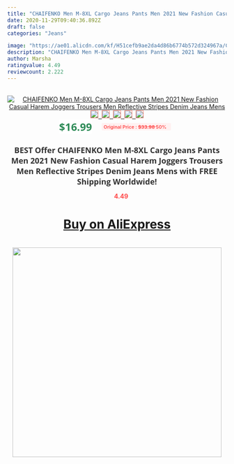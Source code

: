 ```yaml
---
title: "CHAIFENKO Men M-8XL Cargo Jeans Pants Men 2021 New Fashion Casual Harem Joggers Trousers Men Reflective Stripes Denim Jeans Mens"
date: 2020-11-29T09:40:36.892Z
draft: false
categories: "Jeans"

image: "https://ae01.alicdn.com/kf/H51cefb9ae2da4d86b6774b572d324967a/CHAIFENKO-Men-M-8XL-Cargo-Jeans-Pants-Men-2021-New-Fashion-Casual-Harem-Joggers-Trousers-Men.jpg"
description: "CHAIFENKO Men M-8XL Cargo Jeans Pants Men 2021 New Fashion Casual Harem Joggers Trousers Men Reflective Stripes Denim Jeans Mens"
author: Marsha
ratingvalue: 4.49
reviewcount: 2.222
---
```

<br>
<div style="text-align: center;">
<a href="https://s.click.aliexpress.com/e/_A64aM5" target="_blank" rel="nofollow noopener noreferrer"><img alt="CHAIFENKO Men M-8XL Cargo Jeans Pants Men 2021 New Fashion Casual Harem Joggers Trousers Men Reflective Stripes Denim Jeans Mens" class="magnifier-image" src="https://ae01.alicdn.com/kf/H51cefb9ae2da4d86b6774b572d324967a/CHAIFENKO-Men-M-8XL-Cargo-Jeans-Pants-Men-2021-New-Fashion-Casual-Harem-Joggers-Trousers-Men.jpg_640x640.jpg">
<br>
<img style="border:1px solid salmon" src="https://ae01.alicdn.com/kf/H51cefb9ae2da4d86b6774b572d324967a/CHAIFENKO-Men-M-8XL-Cargo-Jeans-Pants-Men-2021-New-Fashion-Casual-Harem-Joggers-Trousers-Men.jpg_120x120.jpg">&nbsp;&nbsp;<img style="border:1px solid salmon" src="https://ae01.alicdn.com/kf/Hda84bf4a32124a93b67cc03486170649M/CHAIFENKO-Men-M-8XL-Cargo-Jeans-Pants-Men-2021-New-Fashion-Casual-Harem-Joggers-Trousers-Men.jpg_120x120.jpg">&nbsp;&nbsp;<img style="border:1px solid salmon" src="https://ae01.alicdn.com/kf/Ha802d8fe2bd44da2b6c64e48f106b151L/CHAIFENKO-Men-M-8XL-Cargo-Jeans-Pants-Men-2021-New-Fashion-Casual-Harem-Joggers-Trousers-Men.jpg_120x120.jpg">&nbsp;&nbsp;<img style="border:1px solid salmon" src="https://ae01.alicdn.com/kf/Hcd76d692e99a4e7ab15fbb8bf7001842E/CHAIFENKO-Men-M-8XL-Cargo-Jeans-Pants-Men-2021-New-Fashion-Casual-Harem-Joggers-Trousers-Men.jpg_120x120.jpg">&nbsp;&nbsp;<img style="border:1px solid salmon" src="https://ae01.alicdn.com/kf/Hd21e08ab74ec4d429689f2be4557cd749/CHAIFENKO-Men-M-8XL-Cargo-Jeans-Pants-Men-2021-New-Fashion-Casual-Harem-Joggers-Trousers-Men.jpg_120x120.jpg"></a></div><br0>
<div style="text-align: center;"><span style="background-color: white; border: 0px; box-sizing: border-box; color: seagreen; display: inline-block; font-family: &quot;open sans&quot; , &quot;arial&quot; , &quot;helvetica&quot; , sans-serif , &quot;heiti&quot;; font-size: 24px; font-stretch: inherit; font-weight: 700; line-height: inherit; margin: 0px 10px 0px 0px; padding: 0px; vertical-align: middle;">$16.99 </span>
<span style="background: rgb(255 , 241 , 241); border-radius: 3px; border: 0px; box-sizing: border-box; color: #ff4747; display: inline-block; font-family: inherit; font-size: 12px; font-stretch: inherit; font-style: inherit; font-variant: inherit; font-weight: 600; line-height: inherit; margin: 0px; padding: 2px 5px; transform: scale(0.9); vertical-align: middle;">Original Price : <b style="text-decoration: line-through;">$33.98 </b> 50%&nbsp;&nbsp;</span></div>
<h1 style="color: #333333; display: inline-block; font-family: &quot;open sans&quot; , &quot;arial&quot; , &quot;helvetica&quot; , sans-serif , &quot;heiti&quot;; font-size: 18px; font-stretch: inherit; font-weight: 700; text-align: center;">BEST Offer CHAIFENKO Men M-8XL Cargo Jeans Pants Men 2021 New Fashion Casual Harem Joggers Trousers Men Reflective Stripes Denim Jeans Mens with FREE Shipping Worldwide!</h1>
<div style="color: #ff4747; text-align: center;">
<img src="https://4.bp.blogspot.com/-M0ZcTcb-5uY/XleCXlxnR4I/AAAAAAAAAEc/OrjgMkXV1oMQFaCRZj5HQwOCBcu3w1FegCPcBGAYYCw/s1600/star.png" style="height: 15px;">&nbsp;<b>4.49</b></div>
<div class="button_cont" align="center"><a class="buynow_a" href="https://s.click.aliexpress.com/e/_A64aM5" target="_blank" rel="nofollow noopener noreferrer"><H1>Buy on AliExpress</H1></a></div><br>
<div class="separator" style="clear: both; text-align: center;">
<img src="https://lh3.googleusercontent.com/-pTy5HemUv9M/XlePHvY0dAI/AAAAAAAAAE4/0nX5iRUoIWY8eMW9Dpxeirr157OZliDIgCLcBGAsYHQ/s1600/badge.gif" width="480">
</div>
